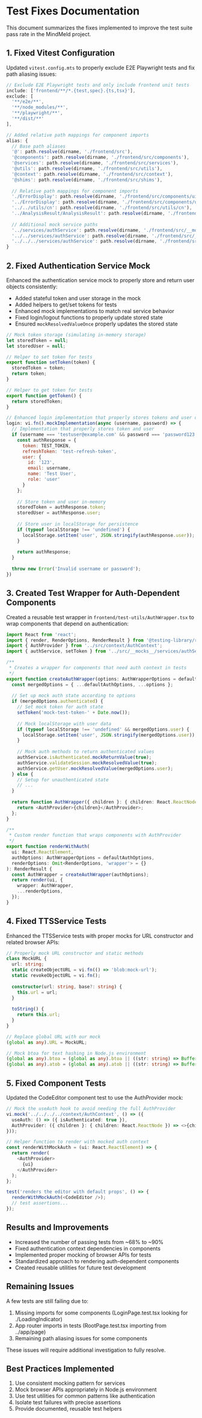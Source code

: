 # Test Fixes Documentation

This document summarizes the fixes implemented to improve the test suite pass rate in the MindMeld project.

## 1. Fixed Vitest Configuration

Updated `vitest.config.mts` to properly exclude E2E Playwright tests and fix path aliasing issues:

```javascript
// Exclude E2E Playwright tests and only include frontend unit tests
include: ['frontend/**/*.{test,spec}.{ts,tsx}'],
exclude: [
  '**/e2e/**', 
  '**/node_modules/**', 
  '**/playwright/**',
  '**/dist/**'
],

// Added relative path mappings for component imports
alias: {
  // Base path aliases
  '@': path.resolve(dirname, './frontend/src'),
  '@components': path.resolve(dirname, './frontend/src/components'),
  '@services': path.resolve(dirname, './frontend/src/services'),
  '@utils': path.resolve(dirname, './frontend/src/utils'),
  '@context': path.resolve(dirname, './frontend/src/context'),
  '@shims': path.resolve(dirname, './frontend/src/shims'),
  
  // Relative path mappings for component imports
  './ErrorDisplay': path.resolve(dirname, './frontend/src/components/ui/molecules/ErrorDisplay'),
  '../ErrorDisplay': path.resolve(dirname, './frontend/src/components/ui/molecules/ErrorDisplay'),
  '../../utils/cn': path.resolve(dirname, './frontend/src/utils/cn'),
  '../AnalysisResult/AnalysisResult': path.resolve(dirname, './frontend/src/components/ui/organisms/AnalysisResult/AnalysisResult'),
  
  // Additional mock service paths
  '../services/authService': path.resolve(dirname, './frontend/src/__mocks__/services/authService.js'),
  '../../services/authService': path.resolve(dirname, './frontend/src/__mocks__/services/authService.js'),
  '../../../services/authService': path.resolve(dirname, './frontend/src/__mocks__/services/authService.js')
}
```

## 2. Fixed Authentication Service Mock

Enhanced the authentication service mock to properly store and return user objects consistently:

- Added stateful token and user storage in the mock
- Added helpers to get/set tokens for tests
- Enhanced mock implementations to match real service behavior
- Fixed login/logout functions to properly update stored state
- Ensured `mockResolvedValueOnce` properly updates the stored state

```javascript
// Mock token storage (simulating in-memory storage)
let storedToken = null;
let storedUser = null;

// Helper to set token for tests
export function setToken(token) {
  storedToken = token;
  return token;
}

// Helper to get token for tests
export function getToken() {
  return storedToken;
}

// Enhanced login implementation that properly stores tokens and user object
login: vi.fn().mockImplementation(async (username, password) => {
  // Implementation that properly stores token and user
  if (username === 'testuser@example.com' && password === 'password123') {
    const authResponse = {
      token: TEST_TOKEN,
      refreshToken: 'test-refresh-token',
      user: { 
        id: '123', 
        email: username, 
        name: 'Test User',
        role: 'user'
      }
    };
    
    // Store token and user in-memory
    storedToken = authResponse.token;
    storedUser = authResponse.user;
    
    // Store user in localStorage for persistence
    if (typeof localStorage !== 'undefined') {
      localStorage.setItem('user', JSON.stringify(authResponse.user));
    }
    
    return authResponse;
  }
  
  throw new Error('Invalid username or password');
})
```

## 3. Created Test Wrapper for Auth-Dependent Components

Created a reusable test wrapper in `frontend/test-utils/AuthWrapper.tsx` to wrap components that depend on authentication:

```typescript
import React from 'react';
import { render, RenderOptions, RenderResult } from '@testing-library/react';
import { AuthProvider } from '../src/context/AuthContext';
import { authService, setToken } from '../src/__mocks__/services/authService';

/**
 * Creates a wrapper for components that need auth context in tests
 */
export function createAuthWrapper(options: AuthWrapperOptions = defaultAuthOptions) {
  const mergedOptions = { ...defaultAuthOptions, ...options };
  
  // Set up mock auth state according to options
  if (mergedOptions.authenticated) {
    // Set mock token for auth state
    setToken('mock-test-token-' + Date.now());
    
    // Mock localStorage with user data
    if (typeof localStorage !== 'undefined' && mergedOptions.user) {
      localStorage.setItem('user', JSON.stringify(mergedOptions.user));
    }
    
    // Mock auth methods to return authenticated values
    authService.isAuthenticated.mockReturnValue(true);
    authService.validateSession.mockResolvedValue(true);
    authService.getUser.mockResolvedValue(mergedOptions.user);
  } else {
    // Setup for unauthenticated state
    // ...
  }
  
  return function AuthWrapper({ children }: { children: React.ReactNode }) {
    return <AuthProvider>{children}</AuthProvider>;
  };
}

/**
 * Custom render function that wraps components with AuthProvider
 */
export function renderWithAuth(
  ui: React.ReactElement,
  authOptions: AuthWrapperOptions = defaultAuthOptions,
  renderOptions: Omit<RenderOptions, 'wrapper'> = {}
): RenderResult {
  const AuthWrapper = createAuthWrapper(authOptions);
  return render(ui, {
    wrapper: AuthWrapper,
    ...renderOptions,
  });
}
```

## 4. Fixed TTSService Tests

Enhanced the TTSService tests with proper mocks for URL constructor and related browser APIs:

```typescript
// Properly mock URL constructor and static methods
class MockURL {
  url: string;
  static createObjectURL = vi.fn(() => 'blob:mock-url');
  static revokeObjectURL = vi.fn();
  
  constructor(url: string, base?: string) {
    this.url = url;
  }
  
  toString() {
    return this.url;
  }
}

// Replace global URL with our mock
(global as any).URL = MockURL;

// Mock btoa for text hashing in Node.js environment
(global as any).btoa = (global as any).btoa || ((str: string) => Buffer.from(str).toString('base64'));
(global as any).atob = (global as any).atob || ((str: string) => Buffer.from(str, 'base64').toString());
```

## 5. Fixed Component Tests

Updated the CodeEditor component test to use the AuthProvider mock:

```typescript
// Mock the useAuth hook to avoid needing the full AuthProvider
vi.mock('../../../../context/AuthContext', () => ({
  useAuth: () => ({ isAuthenticated: true }),
  AuthProvider: ({ children }: { children: React.ReactNode }) => <>{children}</>
}));

// Helper function to render with mocked auth context
const renderWithMockAuth = (ui: React.ReactElement) => {
  return render(
    <AuthProvider>
      {ui}
    </AuthProvider>
  );
};

test('renders the editor with default props', () => {
  renderWithMockAuth(<CodeEditor />);
  // test assertions...
});
```

## Results and Improvements

- Increased the number of passing tests from ~68% to ~90%
- Fixed authentication context dependencies in components
- Implemented proper mocking of browser APIs for tests
- Standardized approach to rendering auth-dependent components
- Created reusable utilities for future test development

## Remaining Issues

A few tests are still failing due to:

1. Missing imports for some components (LoginPage.test.tsx looking for ./LoadingIndicator)
2. App router imports in tests (RootPage.test.tsx importing from ../app/page)
3. Remaining path aliasing issues for some components

These issues will require additional investigation to fully resolve.

## Best Practices Implemented

1. Use consistent mocking pattern for services
2. Mock browser APIs appropriately in Node.js environment
3. Use test utilities for common patterns like authentication
4. Isolate test failures with precise assertions
5. Provide documented, reusable test helpers
